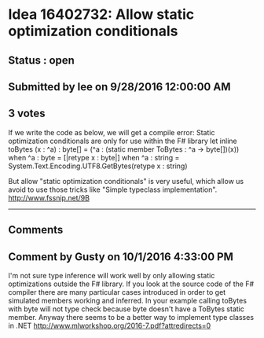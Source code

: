 # Idea 16402732: Allow static optimization conditionals #

## Status : open

## Submitted by lee on 9/28/2016 12:00:00 AM

## 3 votes

If we write the code as below, we will get a compile error: Static optimization conditionals are only for use within the F# library
let inline toBytes (x : ^a) : byte[] =
(^a : (static member ToBytes : ^a -> byte[])(x))
when ^a : byte = [|retype x : byte|]
when ^a : string = System.Text.Encoding.UTF8.GetBytes(retype x : string)

But allow "static optimization conditionals" is very useful, which allow us avoid to use those tricks like "Simple typeclass implementation". http://www.fssnip.net/9B


------------------------
## Comments


## Comment by Gusty on 10/1/2016 4:33:00 PM
I'm not sure type inference will work well by only allowing static optimizations outside the F# library.
If you look at the source code of the F# compiler there are many particular cases introduced in order to get simulated members working and inferred.
In your example calling toBytes with byte will not type check because byte doesn't have a ToBytes static member.
Anyway there seems to be a better way to implement type classes in .NET http://www.mlworkshop.org/2016-7.pdf?attredirects=0

